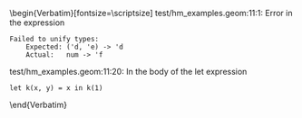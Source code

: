 \begin{Verbatim}[fontsize=\scriptsize]
test/hm_examples.geom:11:1: Error in the expression

    Failed to unify types:
        Expected: ('d, 'e) -> 'd
        Actual:   num -> 'f

test/hm_examples.geom:11:20: In the body of the let expression

    let k(x, y) = x in k(1)
\end{Verbatim}
